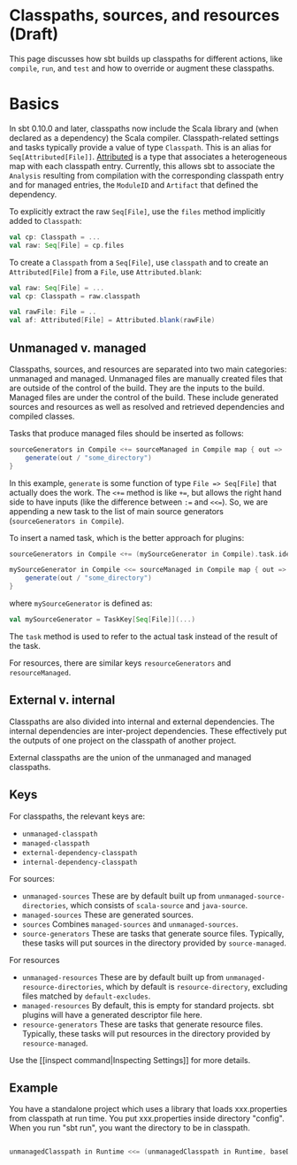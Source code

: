 [Attributed]: http://harrah.github.com/xsbt/latest/api/sbt/Attributed.html

# Classpaths, sources, and resources (Draft)

This page discusses how sbt builds up classpaths for different actions, like `compile`, `run`, and `test` and how to override or augment these classpaths.

# Basics

In sbt 0.10.0 and later, classpaths now include the Scala library and (when declared as a dependency) the Scala compiler.  Classpath-related settings and tasks typically provide a value of type `Classpath`.  This is an alias for `Seq[Attributed[File]]`.  [Attributed] is a type that associates a heterogeneous map with each classpath entry.  Currently, this allows sbt to associate the `Analysis` resulting from compilation with the corresponding classpath entry and for managed entries, the `ModuleID` and `Artifact` that defined the dependency.

To explicitly extract the raw `Seq[File]`, use the `files` method implicitly added to `Classpath`:
```scala
val cp: Classpath = ...
val raw: Seq[File] = cp.files
```

To create a `Classpath` from a `Seq[File]`, use `classpath` and to create an `Attributed[File]` from a `File`, use `Attributed.blank`:

```scala
val raw: Seq[File] = ...
val cp: Classpath = raw.classpath

val rawFile: File = ..
val af: Attributed[File] = Attributed.blank(rawFile)
```

## Unmanaged v. managed

Classpaths, sources, and resources are separated into two main categories: unmanaged and managed.
Unmanaged files are manually created files that are outside of the control of the build.
They are the inputs to the build.
Managed files are under the control of the build.
These include generated sources and resources as well as resolved and retrieved dependencies and compiled classes.

Tasks that produce managed files should be inserted as follows:
```scala
sourceGenerators in Compile <+= sourceManaged in Compile map { out =>
	generate(out / "some_directory")
}
```

In this example, `generate` is some function of type `File => Seq[File]` that actually does the work.
The `<+=` method is like `+=`, but allows the right hand side to have inputs (like the difference between `:=` and `<<=`).
So, we are appending a new task to the list of main source generators (`sourceGenerators in Compile`).

To insert a named task, which is the better approach for plugins:
```scala
sourceGenerators in Compile <+= (mySourceGenerator in Compile).task.identity

mySourceGenerator in Compile <<= sourceManaged in Compile map { out =>
    generate(out / "some_directory")
}
```

where `mySourceGenerator` is defined as:
```scala
val mySourceGenerator = TaskKey[Seq[File]](...)
```

The `task` method is used to refer to the actual task instead of the result of the task.

For resources, there are similar keys `resourceGenerators` and `resourceManaged`.

## External v. internal

Classpaths are also divided into internal and external dependencies.
The internal dependencies are inter-project dependencies.
These effectively put the outputs of one project on the classpath of another project.

External classpaths are the union of the unmanaged and managed classpaths.

## Keys

For classpaths, the relevant keys are:

* `unmanaged-classpath`
* `managed-classpath`
* `external-dependency-classpath`
* `internal-dependency-classpath`

For sources:

* `unmanaged-sources`  These are by default built up from `unmanaged-source-directories`, which consists of `scala-source` and `java-source`.
* `managed-sources`  These are generated sources.  
* `sources` Combines `managed-sources` and `unmanaged-sources`.
* `source-generators` These are tasks that generate source files.  Typically, these tasks will put sources in the directory provided by `source-managed`.

For resources

* `unmanaged-resources`  These are by default built up from `unmanaged-resource-directories`, which by default is `resource-directory`, excluding files matched by `default-excludes`.
* `managed-resources`  By default, this is empty for standard projects.  sbt plugins will have a generated descriptor file here.
* `resource-generators` These are tasks that generate resource files.  Typically, these tasks will put resources in the directory provided by `resource-managed`.

Use the [[inspect command|Inspecting Settings]] for more details.

## Example

You have a standalone project which uses a library that loads xxx.properties from classpath at run time. You put xxx.properties inside directory "config". When you run "sbt run", you want the directory to be in classpath.

```scala

unmanagedClasspath in Runtime <<= (unmanagedClasspath in Runtime, baseDirectory) map { (cp, bd) => cp :+ Attributed.blank(bd / "config") }

```